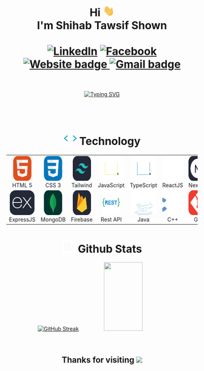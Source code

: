 <h1 align="center">
    Hi <img src="./assets/Hi.gif" width="30px"> <br>
    I'm <b>Shihab Tawsif Shown</b> <br><br> 
    <a href="https://www.linkedin.com/in/shihab-shown/"><img src="https://img.shields.io/badge/Linkedin-0077b5?style=flat&logo=linkedin" alt="LinkedIn" height=25px, width=100px></a>
    <a href="https://www.facebook.com/shihab.shown"><img alt="Facebook" src="https://img.shields.io/badge/Facebook-1877F2?style=flat&logo=facebook&logoColor=white" height=25px, width=105px></a>
    <a href=""><img alt="Website badge" src="https://img.shields.io/badge/Potfolio-EC8B00?logo=google-chrome&logoColor=white" height=25px, width=90px>
    </a>
    <a href="mailto:sadadrana@gmail.com"><img alt="Gmail badge" src="https://img.shields.io/badge/Gmail-E34133?logo=gmail&logoColor=white" height=25px, width=80px></a>
</h1>
<br>
<br>
<div align="center">
  <a href="https://git.io/typing-svg"><img src="https://readme-typing-svg.demolab.com?font=Fira+Code&size=24&pause=1000&color=27F75E&random=false&width=435&lines=Passionate+Web+Developer;Beautiful+%26+Responsive+Design%2C+MERN+stack" alt="Typing SVG" /></a>
</div>
<br>
<br>

<!-- <h1 align="center">STUDY</h1>

<table style="border-collapse: collapse;" align="center">
    <tr>
        <td align="center">
            <img src="./assets/logo.png" alt="nsu logo" width="120px">
        </td>
        <td>
            <h3 style="margin: 0;">North South University
</h3> 
            <sup style="color: gray;">2022 - 2026</sup>
            <p>Bachelor of <b>Computer Science and Engineering</b></p>
        </td>
    </tr>
</table> -->

<!--<h1 align="center"><img src="./assets/about_me.gif" width="35px"> Recent Projects</h1>
<div align="center">
<a href="https://github.com/Shown246/Travel-BD-Client">
  <img align="center" src="https://github-readme-stats.vercel.app/api/pin/?username=Shown246&repo=Travel-BD-Client&theme=blue-green" />
</a>
<a href="https://github.com/Shown246/Academia-Lib">
  <img align="center" src="https://github-readme-stats.vercel.app/api/pin/?username=Shown246&repo=Academia-Lib&theme=blue-green" />
</a>
<a href="https://github.com/Shown246/Terra-Potter">
  <img align="center" src="https://github-readme-stats.vercel.app/api/pin/?username=Shown246&repo=Terra-Potter&theme=blue-green" />
</a>
<a href="https://github.com/Shown246/LeetCode-Problem-Solving">
  <img align="center" src="https://github-readme-stats.vercel.app/api/pin/?username=Shown246&repo=LeetCode-Problem-Solving&theme=blue-green" />
</a>
</div> -->

<br>
<h1 align="center"><img src="./assets/giphy.gif" width="35px"> Technology</h1>

<table align="center">
  <tr>
    <td align="center"  width="96">
        <img src="./assets/HTML.svg" width="48" height="65" alt="HTML5" />
      <br>HTML 5
    </td>
    <td align="center" width="96">
        <img src="./assets/CSS.svg" width="48" height="65" alt="css" />
      <br>CSS 3
    </td>
    <td align="center" width="96">
        <img src="./assets/TailwindCSS-Dark.svg" width="48" height="65" alt="tailwind" />
      <br>Tailwind
    </td>
    <td align="center" width="96">
        <img src="./assets/js-icon.svg" alt="icon" width="65" height="65" />
      <br>JavaScript
    </td>
    <td align="center" width="96">
        <img src="./assets/ts-icon.svg" alt="icon" width="65" height="65" />
      <br>TypeScript
    </td>
    <td align="center" width="96">
        <img src="./assets/react-icon.svg" alt="icon" width="65" height="65" />
      <br>ReactJS
    <td align="center" width="96">
        <img src="./assets/NextJS-Dark.svg" alt="icon" width="65" height="65" />
      <br>NextJS
    </td>
    </td>
    <td align="center" width="96">
        <img src="./assets/NodeJS-Dark.svg" width="48" height="65" alt="Nodejs" />
      <br>NodeJS
    </td>
  </tr>
  <tr>
    <td align="center" width="96">
        <img src="./assets/ExpressJS-Dark.svg" alt="icon" width="65" height="65" />
      <br>ExpressJS
    </td>
    <td align="center" width="96">
        <img src="./assets/MongoDB.svg" width="48" height="65" alt="MongoDB" />
      <br>MongoDB
    </td>    
    <td align="center" width="96">
        <img src="./assets/Firebase-Dark.svg" width="48" height="65" alt="MongoDB" />
      <br>Firebase
    </td>    
    <td align="center" width="96">
        <img src="./assets/restapi-icon.svg" width="48" height="65" alt="MongoDB" />
      <br>Rest API
    </td>    
    <td align="center" width="96">
        <img src="./assets/java-icon.svg" alt="icon" width="65" height="65" />
      <br>Java
    </td>
    <td align="center" width="96">
        <img src="./assets/cpp-icon.svg" alt="icon" width="65" height="65" />
        <br>C++
    </td>
    <td align="center" width="96"> 
        <img src="./assets/Git.svg" width="48" height="65" alt="Git" />
      <br>Git
    </td>
    <td align="center" width="96">
        <img src="./assets/mysql-icon.svg" alt="icon" width="65" height="65" />
      <br>MySQL
    </td>
  </tr>
</table>

<!-- <div align="center"><img src="./assets/grid-snake.svg" alt="e" style="max-width: 100%;"></div> -->


<h1 align="center"><img src="./assets/giphy (1).gif" width="35px"> Github Stats</h1>
<p align="center">
<a href="https://git.io/streak-stats"><img src="https://github-readme-streak-stats.herokuapp.com?user=Shown246&theme=blue-green&hide_border=true&date_format=j%20M%5B%20Y%5D" alt="GitHub Streak" /></a>
<img width="45%" height="180em" src="https://github-readme-stats-eight-theta.vercel.app/api/top-langs/?username=Shown246&theme=blue-green&exclude_repo=KNN-Image-Classification&show_icons=true&hide_border=true&layout=compact"/>
</p>
<br>

<div align="center">
    <h2>Thanks for visiting <img height="40" src="https://emoji.gg/assets/emoji/7333-parrotdance.gif"></h2>
</div>
